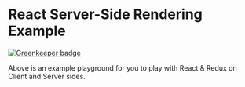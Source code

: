 # React Server-Side Rendering Example

[![Greenkeeper badge](https://badges.greenkeeper.io/NimaSoroush/react-redux-ssr.svg)](https://greenkeeper.io/)

Above is an example playground for you to play with React & Redux on Client and Server sides.
